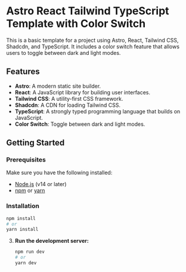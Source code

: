 # Astro React Tailwind TypeScript Template with Color Switch

This is a basic template for a project using Astro, React, Tailwind CSS, Shadcdn, and TypeScript. It includes a color switch feature that allows users to toggle between dark and light modes.

## Features

- **Astro**: A modern static site builder.
- **React**: A JavaScript library for building user interfaces.
- **Tailwind CSS**: A utility-first CSS framework.
- **Shadcdn**: A CDN for loading Tailwind CSS.
- **TypeScript**: A strongly typed programming language that builds on JavaScript.
- **Color Switch**: Toggle between dark and light modes.

## Getting Started

### Prerequisites

Make sure you have the following installed:

- [Node.js](https://nodejs.org/) (v14 or later)
- [npm](https://www.npmjs.com/) or [yarn](https://yarnpkg.com/)

### Installation

```bash
npm install
# or
yarn install
```

3. **Run the development server:**

   ```bash
   npm run dev
   # or
   yarn dev
   ```
